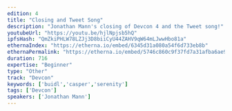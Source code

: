 ```yaml
---
edition: 4
title: "Closing and Tweet Song"
description: "Jonathan Mann's closing of Devcon 4 and the Tweet song!"
youtubeUrl: "https://youtu.be/hjlNpjsb5hQ"
ipfsHash: "QmZkiPHLW78LZJj3D8biiCyU44ZAHV9qW64mLJwwHbo81a"
ethernaIndex: "https://etherna.io/embed/6345d31a080a54f6d733eb8b"
ethernaPermalink: "https://etherna.io/embed/5746c860c9f37fd7a31afba6ae9265a4d2560a027ef4e8230f4ba3f6fb44f27b"
duration: 716
expertise: "Beginner"
type: "Other"
track: "Devcon"
keywords: ['buidl','casper','serenity']
tags: ['Devcon']
speakers: ['Jonathan Mann']
---
```

